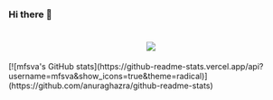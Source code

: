 ###                                                       Hi there 👋

<!--
**mfsva/mfsva** is a ✨ _special_ ✨ repository because its `README.md` (this file) appears on your GitHub profile.

Here are some ideas to get you started:

- 🔭 I’m currently working on ...
- 🌱 I’m currently learning ...
- 👯 I’m looking to collaborate on ...
- 🤔 I’m looking for help with ...
- 💬 Ask me about ...
- 📫 How to reach me: ...
- 😄 Pronouns: ...
- ⚡ Fun fact: ...
-->
<!--<div align="center"> <img src="https://metrics.lecoq.io/mfsva?template=classic&config.timezone=Asia%2FShanghai"> </div>-->
<h1 align="center"> <img src="https://readme-typing-svg.herokuapp.com/?lines=人呢最重要的是找到属于自己的世界！&center=true&size=15"> </a> </h1>
[![mfsva's GitHub stats](https://github-readme-stats.vercel.app/api?username=mfsva&show_icons=true&theme=radical)](https://github.com/anuraghazra/github-readme-stats)
